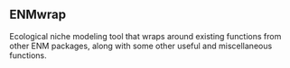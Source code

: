 ## ENMwrap
Ecological niche modeling tool that wraps around existing functions from other ENM packages, along with some other useful and miscellaneous functions.
